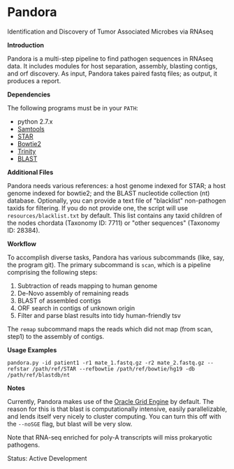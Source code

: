 Pandora
=======

Identification and Discovery of Tumor Associated Microbes via RNAseq

**Introduction**

Pandora is a multi-step pipeline to find pathogen sequences in RNAseq data. 
It includes modules for host separation, assembly, blasting contigs, and orf discovery.
As input, Pandora takes paired fastq files; as output, it produces a report.

**Dependencies**

The following programs must be in your `PATH`:

- python 2.7.x
- [Samtools](http://www.htslib.org/)
- [STAR](https://github.com/alexdobin/STAR)
- [Bowtie2](http://bowtie-bio.sourceforge.net/bowtie2/index.shtml)
- [Trinity](https://github.com/trinityrnaseq/trinityrnaseq/wiki)
- [BLAST](http://www.ncbi.nlm.nih.gov/books/NBK279671/)

**Additional Files**

Pandora needs various references: a host genome indexed for STAR; a host genome indexed for bowtie2; and the BLAST nucleotide collection (nt) database.
Optionally, you can provide a text file of "blacklist" non-pathogen taxids for filtering.
If you do not provide one, the script will use `resources/blacklist.txt` by default.
This list contains any taxid children of the nodes chordata (Taxonomy ID: 7711) or "other sequences" (Taxonomy ID: 28384).

**Workflow**

To accomplish diverse tasks, Pandora has various subcommands (like, say, the program git).
The primary subcommand is `scan`, which is a pipeline comprising the following steps:

1. Subtraction of reads mapping to human genome
2. De-Novo assembly of remaining reads
3. BLAST of assembled contigs
4. ORF search in contigs of unknown origin
5. Filter and parse blast results into tidy human-friendly tsv

The `remap` subcommand maps the reads which did not map (from scan, step1) to the assembly of contigs.

**Usage Examples**

```
pandora.py -id patient1 -r1 mate_1.fastq.gz -r2 mate_2.fastq.gz --refstar /path/ref/STAR --refbowtie /path/ref/bowtie/hg19 -db /path/ref/blastdb/nt
```

**Notes**

Currently, Pandora makes use of the [Oracle Grid Engine](https://en.wikipedia.org/wiki/Oracle_Grid_Engine) by default.
The reason for this is that blast is computationally intensive, easily parallelizable, and lends itself very nicely to cluster computing.
You can turn this off with the `--noSGE` flag, but blast will be very slow.

Note that RNA-seq enriched for poly-A transcripts will miss prokaryotic pathogens.

Status: Active Development
